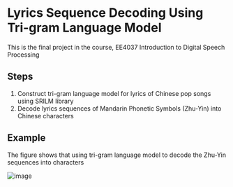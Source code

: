 # Lyrics Sequence Decoding Using Tri-gram Language Model
This is the final project in the course, EE4037 Introduction to Digital Speech Processing

## Steps
1. Construct tri-gram language model for lyrics of Chinese pop songs using SRILM library
2. Decode lyrics sequences of Mandarin Phonetic Symbols (Zhu-Yin) into Chinese characters

## Example
The figure shows that using tri-gram language model to decode the Zhu-Yin sequences into characters

![image](https://github.com/muachilin/Lyrics-Sequence-Decoding-Using-Trigram-Language-Model/blob/master/decode_example.png)
